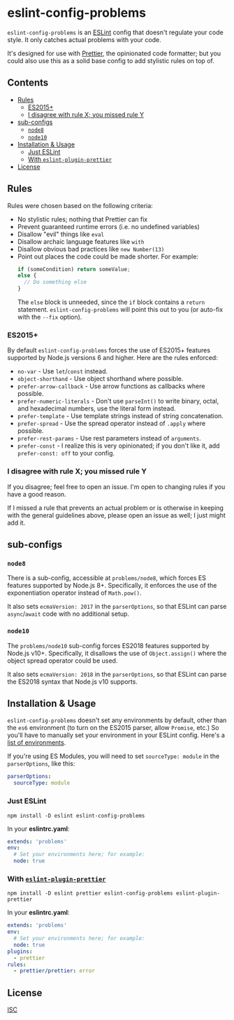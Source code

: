 # eslint-config-problems

`eslint-config-problems` is an [ESLint](http://eslint.org/) config that doesn't regulate your code style. It only catches actual problems with your code.

It's designed for use with [Prettier](https://prettier.io/), the opinionated code formatter; but you could also use this as a solid base config to add stylistic rules on top of.

## Contents

<!-- START doctoc generated TOC please keep comment here to allow auto update -->
<!-- DON'T EDIT THIS SECTION, INSTEAD RE-RUN doctoc TO UPDATE -->

- [Rules](#rules)
  - [ES2015+](#es2015)
  - [I disagree with rule X; you missed rule Y](#i-disagree-with-rule-x-you-missed-rule-y)
- [sub-configs](#sub-configs)
  - [`node8`](#node8)
  - [`node10`](#node10)
- [Installation & Usage](#installation--usage)
  - [Just ESLint](#just-eslint)
  - [With `eslint-plugin-prettier`](#with-eslint-plugin-prettier)
- [License](#license)

<!-- END doctoc generated TOC please keep comment here to allow auto update -->

## Rules

Rules were chosen based on the following criteria:

- No stylistic rules; nothing that Prettier can fix
- Prevent guaranteed runtime errors (i.e. no undefined variables)
- Disallow "evil" things like `eval`
- Disallow archaic language features like `with`
- Disallow obvious bad practices like `new Number(13)`
- Point out places the code could be made shorter. For example:
  ```js
  if (someCondition) return someValue;
  else {
    // Do something else
  }
  ```
  The `else` block is unneeded, since the `if` block contains a `return` statement. `eslint-config-problems` will point this out to you (or auto-fix with the `--fix` option).

### ES2015+

By default `eslint-config-problems` forces the use of ES2015+ features supported by Node.js versions 6 and higher. Here are the rules enforced:

- `no-var` - Use `let`/`const` instead.
- `object-shorthand` - Use object shorthand where possible.
- `prefer-arrow-callback` - Use arrow functions as callbacks where possible.
- `prefer-numeric-literals` - Don't use `parseInt()` to write binary, octal, and hexadecimal numbers, use the literal form instead.
- `prefer-template` - Use template strings instead of string concatenation.
- `prefer-spread` - Use the spread operator instead of `.apply` where possible.
- `prefer-rest-params` - Use rest parameters instead of `arguments`.
- `prefer-const` - I realize this is very opinionated; if you don't like it, add `prefer-const: off` to your config.

### I disagree with rule X; you missed rule Y

If you disagree; feel free to open an issue. I'm open to changing rules if you have a good reason.

If I missed a rule that prevents an actual problem or is otherwise in keeping with the general guidelines above, please open an issue as well; I just might add it.

## sub-configs

### `node8`

There is a sub-config, accessible at `problems/node8`, which forces ES features supported by Node.js 8+. Specifically, it enforces the use of the exponentiation operator instead of `Math.pow()`.

It also sets `ecmaVersion: 2017` in the `parserOptions`, so that ESLint can parse `async`/`await` code with no additional setup.

### `node10`

The `problems/node10` sub-config forces ES2018 features supported by Node.js v10+. Specifically, it disallows the use of `Object.assign()` where the object spread operator could be used.

It also sets `ecmaVersion: 2018` in the `parserOptions`, so that ESLint can parse the ES2018 syntax that Node.js v10 supports.

## Installation & Usage

`eslint-config-problems` doesn't set any environments by default, other than the `es6` environment (to turn on the ES2015 parser, allow `Promise`, etc.) So you'll have to manually set your environment in your ESLint config. Here's a [list of environments](http://eslint.org/docs/user-guide/configuring#specifying-environments).

If you're using ES Modules, you will need to set `sourceType: module` in the `parserOptions`, like this:

```yaml
parserOptions:
  sourceType: module
```

### Just ESLint

    npm install -D eslint eslint-config-problems

In your **eslintrc.yaml**:

```yaml
extends: 'problems'
env:
  # Set your environments here; for example:
  node: true
```

### With [`eslint-plugin-prettier`](https://github.com/prettier/eslint-plugin-prettier)

    npm install -D eslint prettier eslint-config-problems eslint-plugin-prettier

In your **eslintrc.yaml**:

```yaml
extends: 'problems'
env:
  # Set your environments here; for example:
  node: true
plugins:
  - prettier
rules:
  - prettier/prettier: error
```

## License

[ISC](LICENSE)

